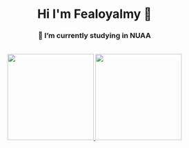 <div align="center">
  <h1>Hi I'm Fealoyalmy 👋</h1>
  <h3>🏫 I’m currently studying in NUAA</h3>
  <br>
  <a href="https://github.com/Fealoyalmy">
    <img style="height: 200px" src="https://github-readme-stats.vercel.app/api/top-langs/?username=Fealoyalmy&layout=donut&bg_color=DEG,005aa7,fffde4&title_color=ffffff&text_color=ffffff&border_radius=10">
    <img style="height: 200px" src="https://github-readme-stats.vercel.app/api?username=Fealoyalmy&show_icons=true&rank_icon=github&theme=apprentice&bg_color=DEG,e96443,904e95&text_color=ffffff&border_radius=10">
  </a>
</div>


<!--
**Fealoyalmy/Fealoyalmy** is a ✨ _special_ ✨ repository because its `README.md` (this file) appears on your GitHub profile.
Here are some ideas to get you started:
- 🔭 I’m currently working on ...
- 🌱 I’m currently learning ...
- 👯 I’m looking to collaborate on ...
- 🤔 I’m looking for help with ...
- 💬 Ask me about ...
- 📫 How to reach me: ...
- 😄 Pronouns: ...
- ⚡ Fun fact: ...

&bg_color=DEG,005aa7,fffde4
&bg_color=DEG,2980b9,6dd5fa
-->
